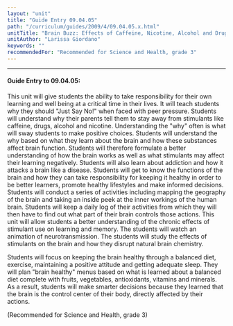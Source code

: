 ```yaml
---
layout: "unit"
title: "Guide Entry 09.04.05"
path: "/curriculum/guides/2009/4/09.04.05.x.html"
unitTitle: "Brain Buzz: Effects of Caffeine, Nicotine, Alcohol and Drugs on Learning"
unitAuthor: "Larissa Giordano"
keywords: ""
recommendedFor: "Recommended for Science and Health, grade 3"
---
```

<body>
<hr/>
 <h4>
  Guide Entry to 09.04.05:
 </h4>
 This unit will give students the ability to take responsibility for their own learning and well being at a critical time in their lives. It will teach students why they should "Just Say No!" when faced with peer pressure. Students will understand why their parents tell them to stay away from stimulants like caffeine, drugs, alcohol and nicotine. Understanding the "why" often is what will sway students to make positive choices. Students will understand the why based on what they learn about the brain and how these substances affect brain function. Students will therefore formulate a better understanding of how the brain works as well as what stimulants may affect their learning negatively.  Students will also learn about addiction and how it attacks a brain like a disease. Students will get to know the functions of the brain and how they can take responsibility for keeping it healthy in order to be better learners, promote healthy lifestyles and make informed decisions. Students will conduct a series of activities including mapping the geography of the brain and taking an inside peek at the inner workings of the human brain. Students will keep a daily log of their activities from which they will then have to find out what part of their brain controls those actions.  This unit will allow students a better understanding of the chronic effects of stimulant use on learning and memory. The students will watch an animation of neurotransmission. The students will study the effects of stimulants on the brain and how they disrupt natural brain chemistry.
<p>
  Students will focus on keeping the brain healthy through a balanced diet, exercise, maintaining a positive attitude and getting adequate sleep. They will plan "brain healthy" menus based on what is learned about a balanced diet complete with fruits, vegetables, antioxidants, vitamins and minerals.  As a result, students will make smarter decisions because they learned that the brain is the control center of their body, directly affected by their actions.
 </p>
<p>
  (Recommended for Science and Health, grade 3)
 </p>













</body>